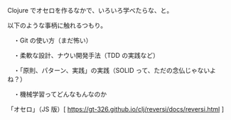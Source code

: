 Clojure でオセロを作るなかで、いろいろ学べたらな、と。

以下のような事柄に触れるつもり。

　・Git の使い方（まだ怖い）

　・柔軟な設計、ナウい開発手法（TDD の実践など）

　・「原則、パターン、実践」の実践（SOLID って、ただの念仏じゃないよね？）

　・機械学習ってどんなもんなのか

「オセロ」（JS 版）[ https://gt-326.github.io/clj/reversi/docs/reversi.html ]